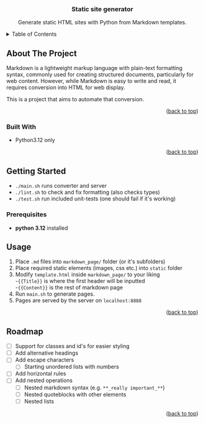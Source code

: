 <a name="readme-top"></a>

<h3 align="center">Static site generator</h3>

  <p align="center">
    Generate static HTML sites with Python from Markdown templates.
  </p>
</div>



<!-- TABLE OF CONTENTS -->
<details>
  <summary>Table of Contents</summary>
  <ol>
    <li>
      <a href="#about-the-project">About The Project</a>
      <ul>
        <li><a href="#built-with">Built With</a></li>
      </ul>
    </li>
    <li>
      <a href="#getting-started">Getting Started</a>
      <ul>
        <li><a href="#prerequisites">Prerequisites</a></li>
      </ul>
    </li>
    <li><a href="#usage">Usage</a></li>
    <li><a href="#roadmap">Roadmap</a></li>
  </ol>
</details>



<!-- ABOUT THE PROJECT -->
## About The Project

Markdown is a lightweight markup language with plain-text formatting syntax, commonly used for creating structured documents, particularly for web content. However, while Markdown is easy to write and read, it requires conversion into HTML for web display.

This is a project that aims to automate that conversion.

<p align="right">(<a href="#readme-top">back to top</a>)</p>



### Built With

* Python3.12 only

<p align="right">(<a href="#readme-top">back to top</a>)</p>



<!-- GETTING STARTED -->
## Getting Started

- `./main.sh` runs converter and server
- `./lint.sh` to check and fix formatting (also checks types)
- `./test.sh` run included unit-tests (one should fail if it's working)

### Prerequisites

- **python 3.12** installed

<!-- USAGE EXAMPLES -->
## Usage

1. Place `.md` files into `markdown_page/` folder (or it's subfolders)
2. Place required static elements (images, css etc.) into `static` folder
3. Modify `template.html` inside `markdown_page/` to your liking  
-``{{Title}}`` is where the first header will be inputted  
-``{{Content}}`` is the rest of markdown page  
4. Run `main.sh` to generate pages.
5. Pages are served by the server on `localhost:8888`

<p align="right">(<a href="#readme-top">back to top</a>)</p>



<!-- ROADMAP -->
## Roadmap

- [ ] Support for classes and id's for easier styling
- [ ] Add alternative headings
- [ ] Add escape characters
    - [ ] Starting unordered lists with numbers
- [ ] Add horizontal rules
- [ ] Add nested operations
    - [ ] Nested markdown syntax (e.g. `**_really important_**`)
    - [ ] Nested quoteblocks with other elements
    - [ ] Nested lists

<p align="right">(<a href="#readme-top">back to top</a>)</p>
